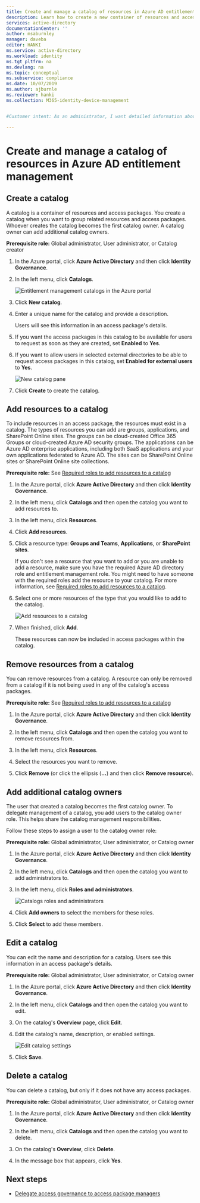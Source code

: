 ```yaml
---
title: Create and manage a catalog of resources in Azure AD entitlement management - Azure Active Directory
description: Learn how to create a new container of resources and access packages in Azure Active Directory entitlement management.
services: active-directory
documentationCenter: ''
author: msaburnley
manager: daveba
editor: HANKI
ms.service: active-directory
ms.workload: identity
ms.tgt_pltfrm: na
ms.devlang: na
ms.topic: conceptual
ms.subservice: compliance
ms.date: 10/07/2019
ms.author: ajburnle
ms.reviewer: hanki
ms.collection: M365-identity-device-management


#Customer intent: As an administrator, I want detailed information about the options available when creating and manage catalog so that I most effectively use catalogs in my organization.

---
```

# Create and manage a catalog of resources in Azure AD entitlement management

## Create a catalog

A catalog is a container of resources and access packages. You create a catalog when you want to group related resources and access packages. Whoever creates the catalog becomes the first catalog owner. A catalog owner can add additional catalog owners.

**Prerequisite role:** Global administrator, User administrator, or Catalog creator

1. In the Azure portal, click **Azure Active Directory** and then click **Identity Governance**.

1. In the left menu, click **Catalogs**.

    ![Entitlement management catalogs in the Azure portal](./media/entitlement-management-catalog-create/catalogs.png)

1. Click **New catalog**.

1. Enter a unique name for the catalog and provide a description.

    Users will see this information in an access package's details.

1. If you want the access packages in this catalog to be available for users to request as soon as they are created, set **Enabled** to **Yes**.

1. If you want to allow users in selected external directories to be able to request access packages in this catalog, set **Enabled for external users** to **Yes**.

    ![New catalog pane](./media/entitlement-management-shared/new-catalog.png)

1. Click **Create** to create the catalog.

## Add resources to a catalog

To include resources in an access package, the resources must exist in a catalog. The types of resources you can add are groups, applications, and SharePoint Online sites. The groups can be cloud-created Office 365 Groups or cloud-created Azure AD security groups. The applications can be Azure AD enterprise applications, including both SaaS applications and your own applications federated to Azure AD. The sites can be SharePoint Online sites or SharePoint Online site collections.

**Prerequisite role:** See [Required roles to add resources to a catalog](entitlement-management-delegate.md#required-roles-to-add-resources-to-a-catalog)

1. In the Azure portal, click **Azure Active Directory** and then click **Identity Governance**.

1. In the left menu, click **Catalogs** and then open the catalog you want to add resources to.

1. In the left menu, click **Resources**.

1. Click **Add resources**.

1. Click a resource type: **Groups and Teams**, **Applications**, or **SharePoint sites**.

    If you don't see a resource that you want to add or you are unable to add a resource, make sure you have the required Azure AD directory role and entitlement management role. You might need to have someone with the required roles add the resource to your catalog. For more information, see [Required roles to add resources to a catalog](entitlement-management-delegate.md#required-roles-to-add-resources-to-a-catalog).

1. Select one or more resources of the type that you would like to add to the catalog.

    ![Add resources to a catalog](./media/entitlement-management-catalog-create/catalog-add-resources.png)

1. When finished, click **Add**.

    These resources can now be included in access packages within the catalog.

## Remove resources from a catalog

You can remove resources from a catalog. A resource can only be removed from a catalog if it is not being used in any of the catalog's access packages.

**Prerequisite role:** See [Required roles to add resources to a catalog](entitlement-management-delegate.md#required-roles-to-add-resources-to-a-catalog)

1. In the Azure portal, click **Azure Active Directory** and then click **Identity Governance**.

1. In the left menu, click **Catalogs** and then open the catalog you want to remove resources from.

1. In the left menu, click **Resources**.

1. Select the resources you want to remove.

1. Click **Remove** (or click the ellipsis (**...**) and then click **Remove resource**).

## Add additional catalog owners

The user that created a catalog becomes the first catalog owner. To delegate management of a catalog, you add users to the catalog owner role. This helps share the catalog management responsibilities. 

Follow these steps to assign a user to the catalog owner role:

**Prerequisite role:** Global administrator, User administrator, or Catalog owner

1. In the Azure portal, click **Azure Active Directory** and then click **Identity Governance**.

1. In the left menu, click **Catalogs** and then open the catalog you want to add administrators to.

1. In the left menu, click **Roles and administrators**.

    ![Catalogs roles and administrators](./media/entitlement-management-shared/catalog-roles-administrators.png)

1. Click **Add owners** to select the members for these roles.

1. Click **Select** to add these members.

## Edit a catalog

You can edit the name and description for a catalog. Users see this information in an access package's details.

**Prerequisite role:** Global administrator, User administrator, or Catalog owner

1. In the Azure portal, click **Azure Active Directory** and then click **Identity Governance**.

1. In the left menu, click **Catalogs** and then open the catalog you want to edit.

1. On the catalog's **Overview** page, click **Edit**.

1. Edit the catalog's name, description, or enabled settings.

    ![Edit catalog settings](./media/entitlement-management-shared/catalog-edit.png)

1. Click **Save**.

## Delete a catalog

You can delete a catalog, but only if it does not have any access packages.

**Prerequisite role:** Global administrator, User administrator, or Catalog owner

1. In the Azure portal, click **Azure Active Directory** and then click **Identity Governance**.

1. In the left menu, click **Catalogs** and then open the catalog you want to delete.

1. On the catalog's **Overview**, click **Delete**.

1. In the message box that appears, click **Yes**.

## Next steps

- [Delegate access governance to access package managers](entitlement-management-delegate-managers.md)
